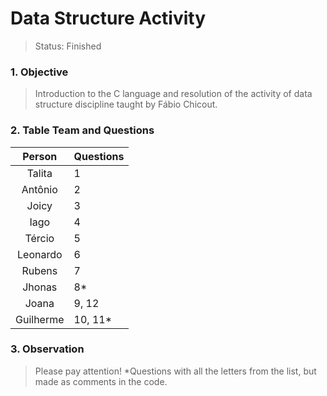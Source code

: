 # Data Structure Activity

>Status: Finished

### 1. Objective

>Introduction to the C language and resolution of the activity of data structure discipline taught by Fábio Chicout.

### 2. Table Team and Questions

Person     | Questions | 
:---------:| --------- | 
Talita     | 1  | 
Antônio    | 2  | 
Joicy      | 3  | 
Iago       | 4  | 
Tércio     | 5  | 
Leonardo   | 6  | 
Rubens     | 7  | 
Jhonas     | 8*  | 
Joana      | 9, 12 | 
Guilherme  | 10, 11* | 

### 3. Observation

> Please pay attention!
>*Questions with all the letters from the list, but made as comments in the code.
